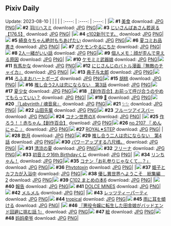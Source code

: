 ## Pixiv Daily
Update: 2023-08-10
|      |      |      |
| :----: | :----: | :----: |
|![](https://pixiv.microyu.workers.dev/c/240x480/img-master/img/2023/08/08/06/00/11/110632233_p0_master1200.jpg) **#1** [美食](https://www.pixiv.net/artworks/110632233) download: [JPG](https://pixiv.microyu.workers.dev/img-original/img/2023/08/08/06/00/11/110632233_p0.jpg) [PNG](https://pixiv.microyu.workers.dev/img-original/img/2023/08/08/06/00/11/110632233_p0.png)|![](https://pixiv.microyu.workers.dev/c/240x480/img-master/img/2023/08/08/00/01/36/110625803_p0_master1200.jpg) **#2** [羽川ハスミ](https://www.pixiv.net/artworks/110625803) download: [JPG](https://pixiv.microyu.workers.dev/img-original/img/2023/08/08/00/01/36/110625803_p0.jpg) [PNG](https://pixiv.microyu.workers.dev/img-original/img/2023/08/08/00/01/36/110625803_p0.png)|![](https://pixiv.microyu.workers.dev/c/240x480/img-master/img/2023/08/09/18/04/59/110672523_p0_master1200.jpg) **#3** [じいさんばあさん若返る【176.5】](https://www.pixiv.net/artworks/110672523) download: [JPG](https://pixiv.microyu.workers.dev/img-original/img/2023/08/09/18/04/59/110672523_p0.jpg) [PNG](https://pixiv.microyu.workers.dev/img-original/img/2023/08/09/18/04/59/110672523_p0.png)|
|![](https://pixiv.microyu.workers.dev/c/240x480/img-master/img/2023/08/08/21/10/02/110649173_p0_master1200.jpg) **#4** [c102新刊です。](https://www.pixiv.net/artworks/110649173) download: [JPG](https://pixiv.microyu.workers.dev/img-original/img/2023/08/08/21/10/02/110649173_p0.jpg) [PNG](https://pixiv.microyu.workers.dev/img-original/img/2023/08/08/21/10/02/110649173_p0.png)|![](https://pixiv.microyu.workers.dev/c/240x480/img-master/img/2023/08/08/00/02/22/110625882_p0_master1200.jpg) **#5** [綺良々ちゃん絶対もちあげたい](https://www.pixiv.net/artworks/110625882) download: [JPG](https://pixiv.microyu.workers.dev/img-original/img/2023/08/08/00/02/22/110625882_p0.jpg) [PNG](https://pixiv.microyu.workers.dev/img-original/img/2023/08/08/00/02/22/110625882_p0.png)|![](https://pixiv.microyu.workers.dev/c/240x480/img-master/img/2023/08/09/12/41/14/110666948_p0_master1200.jpg) **#6** [夏コミお品書き](https://www.pixiv.net/artworks/110666948) download: [JPG](https://pixiv.microyu.workers.dev/img-original/img/2023/08/09/12/41/14/110666948_p0.jpg) [PNG](https://pixiv.microyu.workers.dev/img-original/img/2023/08/09/12/41/14/110666948_p0.png)|
|![](https://pixiv.microyu.workers.dev/c/240x480/img-master/img/2023/08/08/00/07/50/110626238_p0_master1200.jpg) **#7** [ポケモンやるにちか](https://www.pixiv.net/artworks/110626238) download: [JPG](https://pixiv.microyu.workers.dev/img-original/img/2023/08/08/00/07/50/110626238_p0.jpg) [PNG](https://pixiv.microyu.workers.dev/img-original/img/2023/08/08/00/07/50/110626238_p0.png)|![](https://pixiv.microyu.workers.dev/c/240x480/img-master/img/2023/08/09/06/00/05/110661497_p0_master1200.jpg) **#8** [2人一緒がいい話](https://www.pixiv.net/artworks/110661497) download: [JPG](https://pixiv.microyu.workers.dev/img-original/img/2023/08/09/06/00/05/110661497_p0.jpg) [PNG](https://pixiv.microyu.workers.dev/img-original/img/2023/08/09/06/00/05/110661497_p0.png)|![](https://pixiv.microyu.workers.dev/c/240x480/img-master/img/2023/08/08/07/00/05/110632894_p0_master1200.jpg) **#9** [個人メモ：顔が歪んで見える原因](https://www.pixiv.net/artworks/110632894) download: [JPG](https://pixiv.microyu.workers.dev/img-original/img/2023/08/08/07/00/05/110632894_p0.jpg) [PNG](https://pixiv.microyu.workers.dev/img-original/img/2023/08/08/07/00/05/110632894_p0.png)|
|![](https://pixiv.microyu.workers.dev/c/240x480/img-master/img/2023/08/08/00/04/55/110626082_p0_master1200.jpg) **#10** [ケモミミ武器娘](https://www.pixiv.net/artworks/110626082) download: [JPG](https://pixiv.microyu.workers.dev/img-original/img/2023/08/08/00/04/55/110626082_p0.jpg) [PNG](https://pixiv.microyu.workers.dev/img-original/img/2023/08/08/00/04/55/110626082_p0.png)|![](https://pixiv.microyu.workers.dev/c/240x480/img-master/img/2023/08/09/18/31/59/110673260_p0_master1200.jpg) **#11** [有馬かな](https://www.pixiv.net/artworks/110673260) download: [JPG](https://pixiv.microyu.workers.dev/img-original/img/2023/08/09/18/31/59/110673260_p0.jpg) [PNG](https://pixiv.microyu.workers.dev/img-original/img/2023/08/09/18/31/59/110673260_p0.png)|![](https://pixiv.microyu.workers.dev/c/240x480/img-master/img/2023/08/08/15/23/10/110640431_p0_master1200.jpg) **#12** [にじさんじのバトル漫画『無敵のチャイカ』](https://www.pixiv.net/artworks/110640431) download: [JPG](https://pixiv.microyu.workers.dev/img-original/img/2023/08/08/15/23/10/110640431_p0.jpg) [PNG](https://pixiv.microyu.workers.dev/img-original/img/2023/08/08/15/23/10/110640431_p0.png)|
|![](https://pixiv.microyu.workers.dev/c/240x480/img-master/img/2023/08/09/16/02/46/110670246_p0_master1200.jpg) **#13** [典子与太郎](https://www.pixiv.net/artworks/110670246) download: [JPG](https://pixiv.microyu.workers.dev/img-original/img/2023/08/09/16/02/46/110670246_p0.jpg) [PNG](https://pixiv.microyu.workers.dev/img-original/img/2023/08/09/16/02/46/110670246_p0.png)|![](https://pixiv.microyu.workers.dev/c/240x480/img-master/img/2023/08/08/20/32/05/110647809_p0_master1200.jpg) **#14** [ろふまおハートポーズ](https://www.pixiv.net/artworks/110647809) download: [JPG](https://pixiv.microyu.workers.dev/img-original/img/2023/08/08/20/32/05/110647809_p0.jpg) [PNG](https://pixiv.microyu.workers.dev/img-original/img/2023/08/08/20/32/05/110647809_p0.png)|![](https://pixiv.microyu.workers.dev/c/240x480/img-master/img/2023/08/09/00/00/44/110655079_p0_master1200.jpg) **#15** [胡桃](https://www.pixiv.net/artworks/110655079) download: [JPG](https://pixiv.microyu.workers.dev/img-original/img/2023/08/09/00/00/44/110655079_p0.jpg) [PNG](https://pixiv.microyu.workers.dev/img-original/img/2023/08/09/00/00/44/110655079_p0.png)|
|![](https://pixiv.microyu.workers.dev/c/240x480/img-master/img/2023/08/08/18/09/34/110643828_p0_master1200.jpg) **#16** [推し合う2人は恋にならない　第3話](https://www.pixiv.net/artworks/110643828) download: [JPG](https://pixiv.microyu.workers.dev/img-original/img/2023/08/08/18/09/34/110643828_p0.jpg) [PNG](https://pixiv.microyu.workers.dev/img-original/img/2023/08/08/18/09/34/110643828_p0.png)|![](https://pixiv.microyu.workers.dev/c/240x480/img-master/img/2023/08/08/00/13/35/110625648_p0_master1200.jpg) **#17** [夏少女](https://www.pixiv.net/artworks/110625648) download: [JPG](https://pixiv.microyu.workers.dev/img-original/img/2023/08/08/00/13/35/110625648_p0.jpg) [PNG](https://pixiv.microyu.workers.dev/img-original/img/2023/08/08/00/13/35/110625648_p0.png)|![](https://pixiv.microyu.workers.dev/c/240x480/img-master/img/2023/08/09/12/02/56/110666255_p0_master1200.jpg) **#18** [【創作百合】お前って呼び合うのやめてもらっていい？](https://www.pixiv.net/artworks/110666255) download: [JPG](https://pixiv.microyu.workers.dev/img-original/img/2023/08/09/12/02/56/110666255_p0.jpg) [PNG](https://pixiv.microyu.workers.dev/img-original/img/2023/08/09/12/02/56/110666255_p0.png)|
|![](https://pixiv.microyu.workers.dev/c/240x480/img-master/img/2023/08/08/00/01/28/110625787_p0_master1200.jpg) **#19** [💐](https://www.pixiv.net/artworks/110625787) download: [JPG](https://pixiv.microyu.workers.dev/img-original/img/2023/08/08/00/01/28/110625787_p0.jpg) [PNG](https://pixiv.microyu.workers.dev/img-original/img/2023/08/08/00/01/28/110625787_p0.png)|![](https://pixiv.microyu.workers.dev/c/240x480/img-master/img/2023/08/09/11/30/04/110665629_p0_master1200.jpg) **#20** [『Labyrinth / 魂音泉』](https://www.pixiv.net/artworks/110665629) download: [JPG](https://pixiv.microyu.workers.dev/img-original/img/2023/08/09/11/30/04/110665629_p0.jpg) [PNG](https://pixiv.microyu.workers.dev/img-original/img/2023/08/09/11/30/04/110665629_p0.png)|![](https://pixiv.microyu.workers.dev/c/240x480/img-master/img/2023/08/08/00/00/34/110625634_p0_master1200.jpg) **#21** [✨✨](https://www.pixiv.net/artworks/110625634) download: [JPG](https://pixiv.microyu.workers.dev/img-original/img/2023/08/08/00/00/34/110625634_p0.jpg) [PNG](https://pixiv.microyu.workers.dev/img-original/img/2023/08/08/00/00/34/110625634_p0.png)|
|![](https://pixiv.microyu.workers.dev/c/240x480/img-master/img/2023/08/08/00/02/12/110625869_p0_master1200.jpg) **#22** [山田先輩](https://www.pixiv.net/artworks/110625869) download: [JPG](https://pixiv.microyu.workers.dev/img-original/img/2023/08/08/00/02/12/110625869_p0.jpg) [PNG](https://pixiv.microyu.workers.dev/img-original/img/2023/08/08/00/02/12/110625869_p0.png)|![](https://pixiv.microyu.workers.dev/c/240x480/img-master/img/2023/08/09/20/30/03/110676511_p0_master1200.jpg) **#23** [フルーツアイスバー](https://www.pixiv.net/artworks/110676511) download: [JPG](https://pixiv.microyu.workers.dev/img-original/img/2023/08/09/20/30/03/110676511_p0.jpg) [PNG](https://pixiv.microyu.workers.dev/img-original/img/2023/08/09/20/30/03/110676511_p0.png)|![](https://pixiv.microyu.workers.dev/c/240x480/img-master/img/2023/08/08/14/22/39/110639401_p0_master1200.jpg) **#24** [コナン世界のX](https://www.pixiv.net/artworks/110639401) download: [JPG](https://pixiv.microyu.workers.dev/img-original/img/2023/08/08/14/22/39/110639401_p0.jpg) [PNG](https://pixiv.microyu.workers.dev/img-original/img/2023/08/08/14/22/39/110639401_p0.png)|
|![](https://pixiv.microyu.workers.dev/c/240x480/img-master/img/2023/08/09/18/49/59/110673644_p0_master1200.jpg) **#25** [作ろう！！赤ちゃん【創作百合】](https://www.pixiv.net/artworks/110673644) download: [JPG](https://pixiv.microyu.workers.dev/img-original/img/2023/08/09/18/49/59/110673644_p0.jpg) [PNG](https://pixiv.microyu.workers.dev/img-original/img/2023/08/09/18/49/59/110673644_p0.png)|![](https://pixiv.microyu.workers.dev/c/240x480/img-master/img/2023/08/08/12/35/23/110637666_p0_master1200.jpg) **#26** [no.2107 『 めんにゃこ 』](https://www.pixiv.net/artworks/110637666) download: [JPG](https://pixiv.microyu.workers.dev/img-original/img/2023/08/08/12/35/23/110637666_p0.jpg) [PNG](https://pixiv.microyu.workers.dev/img-original/img/2023/08/08/12/35/23/110637666_p0.png)|![](https://pixiv.microyu.workers.dev/c/240x480/img-master/img/2023/08/08/20/07/05/110647039_p0_master1200.jpg) **#27** [ROYAL✦STEP](https://www.pixiv.net/artworks/110647039) download: [JPG](https://pixiv.microyu.workers.dev/img-original/img/2023/08/08/20/07/05/110647039_p0.jpg) [PNG](https://pixiv.microyu.workers.dev/img-original/img/2023/08/08/20/07/05/110647039_p0.png)|
|![](https://pixiv.microyu.workers.dev/c/240x480/img-master/img/2023/08/08/20/41/38/110648116_p0_master1200.jpg) **#28** [飲月](https://www.pixiv.net/artworks/110648116) download: [JPG](https://pixiv.microyu.workers.dev/img-original/img/2023/08/08/20/41/38/110648116_p0.jpg) [PNG](https://pixiv.microyu.workers.dev/img-original/img/2023/08/08/20/41/38/110648116_p0.png)|![](https://pixiv.microyu.workers.dev/c/240x480/img-master/img/2023/08/09/18/19/19/110672978_p0_master1200.jpg) **#29** [推し合う二人は恋にならない　第4話](https://www.pixiv.net/artworks/110672978) download: [JPG](https://pixiv.microyu.workers.dev/img-original/img/2023/08/09/18/19/19/110672978_p0.jpg) [PNG](https://pixiv.microyu.workers.dev/img-original/img/2023/08/09/18/19/19/110672978_p0.png)|![](https://pixiv.microyu.workers.dev/c/240x480/img-master/img/2023/08/09/09/16/21/110663790_p0_master1200.jpg) **#30** [パワーアップする八尺様。](https://www.pixiv.net/artworks/110663790) download: [JPG](https://pixiv.microyu.workers.dev/img-original/img/2023/08/09/09/16/21/110663790_p0.jpg) [PNG](https://pixiv.microyu.workers.dev/img-original/img/2023/08/09/09/16/21/110663790_p0.png)|
|![](https://pixiv.microyu.workers.dev/c/240x480/img-master/img/2023/08/08/00/00/52/110625684_p0_master1200.jpg) **#31** [清涼の夏](https://www.pixiv.net/artworks/110625684) download: [JPG](https://pixiv.microyu.workers.dev/img-original/img/2023/08/08/00/00/52/110625684_p0.jpg) [PNG](https://pixiv.microyu.workers.dev/img-original/img/2023/08/08/00/00/52/110625684_p0.png)|![](https://pixiv.microyu.workers.dev/c/240x480/img-master/img/2023/08/08/17/41/41/110643045_p0_master1200.jpg) **#32** [フリーナ](https://www.pixiv.net/artworks/110643045) download: [JPG](https://pixiv.microyu.workers.dev/img-original/img/2023/08/08/17/41/41/110643045_p0.jpg) [PNG](https://pixiv.microyu.workers.dev/img-original/img/2023/08/08/17/41/41/110643045_p0.png)|![](https://pixiv.microyu.workers.dev/c/240x480/img-master/img/2023/08/08/00/04/17/110626043_p0_master1200.jpg) **#33** [初音ミク16th Birthdayくじ](https://www.pixiv.net/artworks/110626043) download: [JPG](https://pixiv.microyu.workers.dev/img-original/img/2023/08/08/00/04/17/110626043_p0.jpg) [PNG](https://pixiv.microyu.workers.dev/img-original/img/2023/08/08/00/04/17/110626043_p0.png)|
|![](https://pixiv.microyu.workers.dev/c/240x480/img-master/img/2023/08/09/18/47/37/110673596_p0_master1200.jpg) **#34** [リンちゃん！](https://www.pixiv.net/artworks/110673596) download: [JPG](https://pixiv.microyu.workers.dev/img-original/img/2023/08/09/18/47/37/110673596_p0.jpg) [PNG](https://pixiv.microyu.workers.dev/img-original/img/2023/08/09/18/47/37/110673596_p0.png)|![](https://pixiv.microyu.workers.dev/c/240x480/img-master/img/2023/08/08/16/11/28/110641287_p0_master1200.jpg) **#35** [コナン「お礼参りじゃなくて…？」](https://www.pixiv.net/artworks/110641287) download: [JPG](https://pixiv.microyu.workers.dev/img-original/img/2023/08/08/16/11/28/110641287_p0.jpg) [PNG](https://pixiv.microyu.workers.dev/img-original/img/2023/08/08/16/11/28/110641287_p0.png)|![](https://pixiv.microyu.workers.dev/c/240x480/img-master/img/2023/08/08/00/53/07/110627787_p0_master1200.jpg) **#36** [Phytotoxin](https://www.pixiv.net/artworks/110627787) download: [JPG](https://pixiv.microyu.workers.dev/img-original/img/2023/08/08/00/53/07/110627787_p0.jpg) [PNG](https://pixiv.microyu.workers.dev/img-original/img/2023/08/08/00/53/07/110627787_p0.png)|
|![](https://pixiv.microyu.workers.dev/c/240x480/img-master/img/2023/08/09/17/44/29/110672138_p0_master1200.jpg) **#37** [姫子とカフカが入浴中](https://www.pixiv.net/artworks/110672138) download: [JPG](https://pixiv.microyu.workers.dev/img-original/img/2023/08/09/17/44/29/110672138_p0.jpg) [PNG](https://pixiv.microyu.workers.dev/img-original/img/2023/08/09/17/44/29/110672138_p0.png)|![](https://pixiv.microyu.workers.dev/c/240x480/img-master/img/2023/08/08/00/06/15/110626167_p0_master1200.jpg) **#38** [優し異世界へようこそ　総集編　2](https://www.pixiv.net/artworks/110626167) download: [JPG](https://pixiv.microyu.workers.dev/img-original/img/2023/08/08/00/06/15/110626167_p0.jpg) [PNG](https://pixiv.microyu.workers.dev/img-original/img/2023/08/08/00/06/15/110626167_p0.png)|![](https://pixiv.microyu.workers.dev/c/240x480/img-master/img/2023/08/08/21/36/57/110650087_p0_master1200.jpg) **#39** [C102 まとめの本6](https://www.pixiv.net/artworks/110650087) download: [JPG](https://pixiv.microyu.workers.dev/img-original/img/2023/08/08/21/36/57/110650087_p0.jpg) [PNG](https://pixiv.microyu.workers.dev/img-original/img/2023/08/08/21/36/57/110650087_p0.png)|
|![](https://pixiv.microyu.workers.dev/c/240x480/img-master/img/2023/08/09/16/37/46/110670842_p0_master1200.jpg) **#40** [報告](https://www.pixiv.net/artworks/110670842) download: [JPG](https://pixiv.microyu.workers.dev/img-original/img/2023/08/09/16/37/46/110670842_p0.jpg) [PNG](https://pixiv.microyu.workers.dev/img-original/img/2023/08/09/16/37/46/110670842_p0.png)|![](https://pixiv.microyu.workers.dev/c/240x480/img-master/img/2023/08/08/00/28/09/110627007_p0_master1200.jpg) **#41** [DOLCE MINES](https://www.pixiv.net/artworks/110627007) download: [JPG](https://pixiv.microyu.workers.dev/img-original/img/2023/08/08/00/28/09/110627007_p0.jpg) [PNG](https://pixiv.microyu.workers.dev/img-original/img/2023/08/08/00/28/09/110627007_p0.png)|![](https://pixiv.microyu.workers.dev/c/240x480/img-master/img/2023/08/08/00/02/00/110625845_p0_master1200.jpg) **#42** [メルメル](https://www.pixiv.net/artworks/110625845) download: [JPG](https://pixiv.microyu.workers.dev/img-original/img/2023/08/08/00/02/00/110625845_p0.jpg) [PNG](https://pixiv.microyu.workers.dev/img-original/img/2023/08/08/00/02/00/110625845_p0.png)|
|![](https://pixiv.microyu.workers.dev/c/240x480/img-master/img/2023/08/08/00/40/09/110627427_p0_master1200.jpg) **#43** [レッツティーパーティ](https://www.pixiv.net/artworks/110627427) download: [JPG](https://pixiv.microyu.workers.dev/img-original/img/2023/08/08/00/40/09/110627427_p0.jpg) [PNG](https://pixiv.microyu.workers.dev/img-original/img/2023/08/08/00/40/09/110627427_p0.png)|![](https://pixiv.microyu.workers.dev/c/240x480/img-master/img/2023/08/09/00/26/57/110655037_p0_master1200.jpg) **#44** [tropical](https://www.pixiv.net/artworks/110655037) download: [JPG](https://pixiv.microyu.workers.dev/img-original/img/2023/08/09/00/26/57/110655037_p0.jpg) [PNG](https://pixiv.microyu.workers.dev/img-original/img/2023/08/09/00/26/57/110655037_p0.png)|![](https://pixiv.microyu.workers.dev/c/240x480/img-master/img/2023/08/08/10/29/14/110635562_p0_master1200.jpg) **#45** [雨に耳を傾ける](https://www.pixiv.net/artworks/110635562) download: [JPG](https://pixiv.microyu.workers.dev/img-original/img/2023/08/08/10/29/14/110635562_p0.jpg) [PNG](https://pixiv.microyu.workers.dev/img-original/img/2023/08/08/10/29/14/110635562_p0.png)|
|![](https://pixiv.microyu.workers.dev/c/240x480/img-master/img/2023/08/08/00/04/09/110626033_p0_master1200.jpg) **#46** [『悪役令嬢に転生した田舎娘がバッドエンド回避に挑む話 1』](https://www.pixiv.net/artworks/110626033) download: [JPG](https://pixiv.microyu.workers.dev/img-original/img/2023/08/08/00/04/09/110626033_p0.jpg) [PNG](https://pixiv.microyu.workers.dev/img-original/img/2023/08/08/00/04/09/110626033_p0.png)|![](https://pixiv.microyu.workers.dev/c/240x480/img-master/img/2023/08/08/22/00/09/110650857_p0_master1200.jpg) **#47** [絵](https://www.pixiv.net/artworks/110650857) download: [JPG](https://pixiv.microyu.workers.dev/img-original/img/2023/08/08/22/00/09/110650857_p0.jpg) [PNG](https://pixiv.microyu.workers.dev/img-original/img/2023/08/08/22/00/09/110650857_p0.png)|![](https://pixiv.microyu.workers.dev/c/240x480/img-master/img/2023/08/09/12/18/33/110666530_p0_master1200.jpg) **#48** [妈妈牵爷](https://www.pixiv.net/artworks/110666530) download: [JPG](https://pixiv.microyu.workers.dev/img-original/img/2023/08/09/12/18/33/110666530_p0.jpg) [PNG](https://pixiv.microyu.workers.dev/img-original/img/2023/08/09/12/18/33/110666530_p0.png)|
